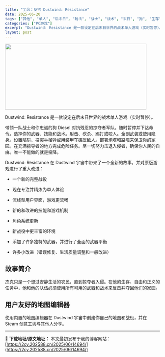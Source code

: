 ```yaml
---
title: "尘风：反抗 Dustwind: Resistance"
date: 2025-06-20
tags: ["其他", "单人", "后末日", "射击", "战士", "战术", "末日", "狗", "生存", "生活"]
categories: ["PC游戏"]
excerpt: "Dustwind: Resistance 是一款设定在后末日世界的战术单人游戏（实时暂停）。 带领一队战士和你忠诚的狗 Diesel 对抗残忍的掠夺者军队。随时暂停并下达命令。选择你的武器、技能和战术。射击、砍杀、踢打或咬人。全副武装或使用隐身。设置陷阱、投掷手榴弹或用装甲车碾压敌人。部署炮塔和路障&hellip;"
layout: post
---
```


<img class="aligncenter size-full wp-image-14695" src="https://2cy.202588.cn/wp-content/uploads/2025/06/2025062004402840.jpg" alt="" width="460" height="215" />
<p class="bb_paragraph">Dustwind: Resistance 是一款设定在后末日世界的战术单人游戏（实时暂停）。</p>
<p class="bb_paragraph">带领一队战士和你忠诚的狗 Diesel 对抗残忍的掠夺者军队。随时暂停并下达命令。选择你的武器、技能和战术。射击、砍杀、踢打或咬人。全副武装或使用隐身。设置陷阱、投掷手榴弹或用装甲车碾压敌人。部署炮塔和路障来保卫你的家园。在充满掠夺者的地方完成危险任务。尽一切努力击退入侵者，确保你人民的自由。唯一不能做的就是投降。</p>
<p class="bb_paragraph">Dustwind: Resistance 在 Dustwind 宇宙中带来了一个全新的故事，并对原版游戏进行了重大改进：</p>

<ul class="bb_ul">
 	<li>
<p class="bb_paragraph">一个新的完整战役</p>
</li>
 	<li>
<p class="bb_paragraph">现在专注并精炼为单人体验</p>
</li>
 	<li>
<p class="bb_paragraph">流线型用户界面，游戏更流畅</p>
</li>
 	<li>
<p class="bb_paragraph">新的和改进的技能和游戏机制</p>
</li>
 	<li>
<p class="bb_paragraph">角色系统更新</p>
</li>
 	<li>
<p class="bb_paragraph">新战役中更丰富的环境</p>
</li>
 	<li>
<p class="bb_paragraph">添加了许多独特的武器，并进行了全面的武器平衡</p>
</li>
 	<li>
<p class="bb_paragraph">许多小改进（错误修复、生活质量调整和一般改进）</p>
<p class="bb_paragraph"></p>
</li>
</ul>
<h2 class="bb_tag"><strong>故事简介</strong></h2>
<p class="bb_paragraph">杰克只是一个想过安静生活的农民，直到掠夺者入侵。在他的生存、自由和正义的任务中，他和他的队伍必须使用所有可用的武器和战术来反击并夺回他们的家园。</p>

<h2 class="bb_tag"><strong>用户友好的地图编辑器</strong></h2>
<p class="bb_paragraph">使用内置的地图编辑器在 Dustwind 宇宙中创建你自己的地图和战役，并在 Steam 创意工坊与其他人分享。</p>

---
📖 **下载地址/原文地址：** 本文最初发布于我的博客网站：[https://2cy.202588.cn/2025/06/14694/](https://2cy.202588.cn/2025/06/14694/)
